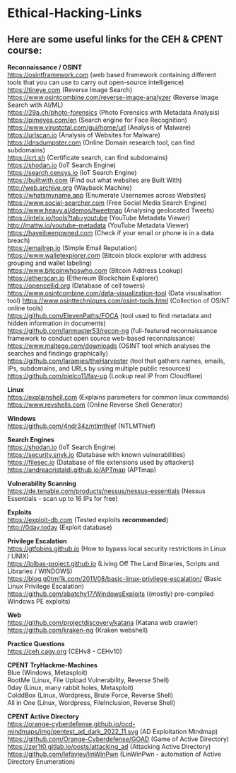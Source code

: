 # Ethical-Hacking-Links

## Here are some useful links for the CEH & CPENT course:
**Reconnaissance / OSINT**  
https://osintframework.com (web based framework containing different tools that you can use to carry out open-source intelligence)  
https://tineye.com (Reverse Image Search)  
https://www.osintcombine.com/reverse-image-analyzer (Reverse Image Search with AI/ML)  
https://29a.ch/photo-forensics (Photo Forensics with Metadata Analysis)  
https://pimeyes.com/en (Search engine for Face Recognition)  
https://www.virustotal.com/gui/home/url (Analysis of Malware)  
https://urlscan.io (Analysis of Websites for Malware)  
https://dnsdumpster.com (Online Domain research tool, can find subdomains)  
https://crt.sh (Certificate search, can find subdomains)  
https://shodan.io (IoT Search Engine)  
https://search.censys.io (IoT Search Engine)  
https://builtwith.com (Find out what websites are Built With)  
http://web.archive.org (Wayback Machine)  
https://whatsmyname.app (Enumerate Usernames across Websites)  
https://www.social-searcher.com (Free Social Media Search Engine)  
https://www.heavy.ai/demos/tweetmap (Analysing geolocated Tweets)  
https://intelx.io/tools?tab=youtube (YouTube Metadata Viewer)  
http://mattw.io/youtube-metadata (YouTube Metadata Viewer)  
https://haveibeenpwned.com (Check if your email or phone is in a data breach)  
https://emailrep.io (Simple Email Reputation)  
https://www.walletexplorer.com (Bitcoin block explorer with address grouping and wallet labeling)  
https://www.bitcoinwhoswho.com (Bitcoin Address Lookup)  
https://etherscan.io (Ethereum Blockchain Explorer)  
https://opencellid.org (Database of cell towers)  
https://www.osintcombine.com/data-visualization-tool (Data visualisation tool) 
https://www.osinttechniques.com/osint-tools.html (Collection of OSINT online tools)   
https://github.com/ElevenPaths/FOCA (tool used to find metadata and hidden information in documents)  
https://github.com/lanmaster53/recon-ng (full-featured reconnaissance framework to conduct open source web-based reconnaissance)  
https://www.maltego.com/downloads (OSINT tool which analyses the searches and findings graphically)  
https://github.com/laramies/theHarvester (tool that gathers names, emails, IPs, subdomains, and URLs by using multiple public resources)  
https://github.com/pielco11/fav-up (Lookup real IP from Cloudflare)  

**Linux**  
https://explainshell.com (Explains parameters for common linux commands)  
https://www.revshells.com (Online Reverse Shell Generator)  

**Windows**  
https://github.com/4ndr34z/ntlmthief (NTLMThief)  

**Search Engines**  
https://shodan.io (IoT Search Engine)  
https://security.snyk.io (Database with known vulnerabilities)  
https://filesec.io (Database of file extensions used by attackers)  
https://andreacristaldi.github.io/APTmap (APTmap)  

**Vulnerability Scanning**  
https://de.tenable.com/products/nessus/nessus-essentials (Nessus Essentials - scan up to 16 IPs for free)  

**Exploits**  
https://exploit-db.com (Tested exploits **recommended**)  
http://0day.today (Exploit database)  
  
**Privilege Escalation**  
https://gtfobins.github.io (How to bypass local security restrictions in Linux / UNIX)  
https://lolbas-project.github.io (Living Off The Land Binaries, Scripts and Libraries / WINDOWS)  
https://blog.g0tmi1k.com/2011/08/basic-linux-privilege-escalation/ (Basic Linux Privilege Escalation)  
https://github.com/abatchy17/WindowsExploits ((mostly) pre-compiled Windows PE exploits)  

**Web**  
https://github.com/projectdiscovery/katana (Katana web crawler)  
https://github.com/kraken-ng (Kraken webshell)  

**Practice Questions**  
https://ceh.cagy.org (CEHv8 - CEHv10)  

**CPENT TryHackme-Machines**  
Blue (Windows, Metasploit)  
RootMe (Linux, File Upload Vulnerability, Reverse Shell)  
0day (Linux, many rabbit holes, Metasploit)  
ColddBox (Linux, Wordpress, Brute Force, Reverse Shell)  
All in One (Linux, Wordpress, FileInclusion, Reverse Shell)  
  
**CPENT Active Directory**  
https://orange-cyberdefense.github.io/ocd-mindmaps/img/pentest_ad_dark_2022_11.svg (AD Exploitation Mindmap)  
https://github.com/Orange-Cyberdefense/GOAD (Game of Active Directory)  
https://zer1t0.gitlab.io/posts/attacking_ad (Attacking Active Directory)  
https://github.com/lefayjey/linWinPwn (LinWinPwn - automation of Active Directory Enumeration)  





